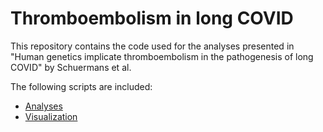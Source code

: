 # Thromboembolism in long COVID

This repository contains the code used for the analyses presented in "Human genetics implicate thromboembolism in the pathogenesis of long COVID" by Schuermans et al.

The following scripts are included: 
* [Analyses](analyses.R)
* [Visualization](visualization.R)
